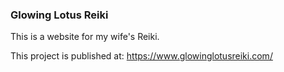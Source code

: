 ### Glowing Lotus Reiki
This is a website for my wife's Reiki.

This project is published at: https://www.glowinglotusreiki.com/